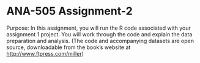 # ANA-505 Assignment-2
Purpose:
In this assignment, you will run the R code associated with your assignment 1 project. You will work through the code and explain the data preparation and analysis. (The code and accompanying datasets are open source, downloadable from the book’s website at http://www.ftpress.com/miller)
